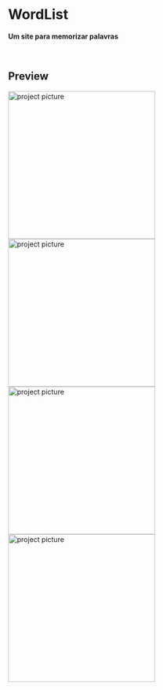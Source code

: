 # WordList
**Um site para memorizar palavras**

<br/>

## Preview

<div display="flex" >

  <img src="https://user-images.githubusercontent.com/88716893/210240536-54a40d21-0739-4293-8f33-c43ea9d29d1f.jpg" alt="project picture" width="300px" /> 
  <img src="https://user-images.githubusercontent.com/88716893/210240535-887d2452-5b76-4d83-b0a6-5190bd4ebb70.jpg" alt="project picture" width="300px" />
  <img src="https://user-images.githubusercontent.com/88716893/210287488-bc6c968c-116d-4b1e-ba5f-cff07e5a4f1a.jpg" alt="project picture" width="300px" />
  <img src="https://user-images.githubusercontent.com/88716893/212788129-a467d4cf-aea5-4cf7-bda0-fcd8623c8fa2.jpg" alt="project picture" width="300px" />
  

</div>
